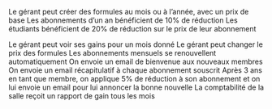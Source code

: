 Le gérant peut créer des formules au mois ou à l’année, avec un prix de base
Les abonnements d’un an bénéficient de 10% de réduction
Les étudiants bénéficient de 20% de réduction sur le prix de leur abonnement

Le gérant peut voir ses gains pour un mois donné
Le gérant peut changer le prix des formules
Les abonnements mensuels se renouvellent automatiquement
On envoie un email de bienvenue aux nouveaux membres
On envoie un email récapitulatif à chaque abonnement souscrit
Après 3 ans en tant que membre, on applique 5% de réduction à son abonnement et on lui envoie un email pour lui annoncer la bonne nouvelle
La comptabilité de la salle reçoit un rapport de gain tous les mois
